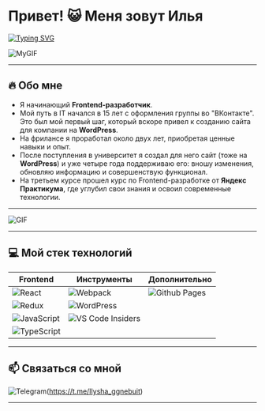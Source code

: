 
# Привет! 😺 Меня зовут Илья  
[![Typing SVG](https://readme-typing-svg.herokuapp.com?color=%2336BCF7&lines=Frontend+разработчик;Люблю+создавать+красивые+и+удобные+интерфейсы)](https://git.io/typing-svg)

![MyGIF](https://media2.giphy.com/media/v1.Y2lkPTc5MGI3NjExZWVjYm9vc2dxanVhM2dnMTc0ODR2ZGxqODJodDQxbXoxczFuY3pvdyZlcD12MV9pbnRlcm5hbF9naWZfYnlfaWQmY3Q9Zw/704iRlAikGSnct1Kd4/giphy.webp)

---

## 🔥 Обо мне  
- Я начинающий **Frontend-разработчик**.  
- Мой путь в IT начался в 15 лет с оформления группы во "ВКонтакте". Это был мой первый шаг, который вскоре привел к созданию сайта для компании на **WordPress**.  
- На фрилансе я проработал около двух лет, приобретая ценные навыки и опыт.  
- После поступления в университет я создал для него сайт (тоже на **WordPress**) и уже четыре года поддерживаю его: вношу изменения, обновляю информацию и совершенствую функционал.  
- На третьем курсе прошел курс по Frontend-разработке от **Яндекс Практикума**, где углубил свои знания и освоил современные технологии.

---

![GIF](https://media1.giphy.com/media/v1.Y2lkPTc5MGI3NjExZjQxYnF1YnBseWl5MnlibXQ1MjBjdW51M3RoajF3YWsyODM1a2QxMSZlcD12MV9pbnRlcm5hbF9naWZfYnlfaWQmY3Q9Zw/1zRfp0Jwsag4yPekP4/giphy.webp)

---

## 💻 Мой стек технологий  

| **Frontend**  | **Инструменты**  | **Дополнительно** |
| ------------- | --------------- | ------------------ |
| ![React](https://img.shields.io/badge/react-%2320232a.svg?style=for-the-badge&logo=react&logoColor=%2361DAFB) | ![Webpack](https://img.shields.io/badge/webpack-%238DD6F9.svg?style=for-the-badge&logo=webpack&logoColor=black) | ![Github Pages](https://img.shields.io/badge/github%20pages-121013?style=for-the-badge&logo=github&logoColor=white) |
| ![Redux](https://img.shields.io/badge/redux-%23593d88.svg?style=for-the-badge&logo=redux&logoColor=white) | ![WordPress](https://img.shields.io/badge/WordPress-%23117AC9.svg?style=for-the-badge&logo=WordPress&logoColor=white) | |
| ![JavaScript](https://img.shields.io/badge/javascript-%23323330.svg?style=for-the-badge&logo=javascript&logoColor=%23F7DF1E) | ![VS Code Insiders](https://img.shields.io/badge/VS%20Code%20Insiders-35b393.svg?style=for-the-badge&logo=visual-studio-code&logoColor=white) | |
| ![TypeScript](https://img.shields.io/badge/typescript-%23007ACC.svg?style=for-the-badge&logo=typescript&logoColor=white) | | |

---

## 📫 Связаться со мной  
![Telegram](https://img.shields.io/badge/Telegram-2CA5E0?style=for-the-badge&logo=telegram&logoColor=white)(https://t.me/Ilysha_ggnebuit)  

---
